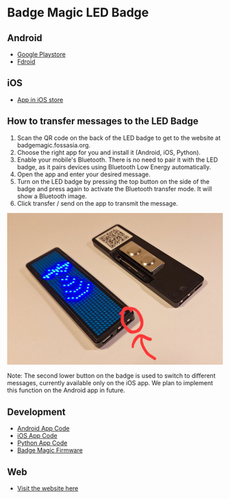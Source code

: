 # Badge Magic LED Badge

## Android

* [Google Playstore](https://play.google.com/store/apps/details?id=org.fossasia.badgemagic)
* [Fdroid](https://f-droid.org/en/packages/org.fossasia.badgemagic/)

## iOS

* [App in iOS store](https://apps.apple.com/us/app/led-badge/id1461761458)

## How to transfer messages to the LED Badge

1. Scan the QR code on the back of the LED badge to get to the website at badgemagic.fossasia.org. 
2. Choose the right app for you and install it (Android, iOS, Python).
3. Enable your mobile's Bluetooth. There is no need to pair it with the LED badge, as it pairs devices using Bluetooth Low Energy automatically.
4. Open the app and enter your desired message.
5. Turn on the LED badge by pressing the top button on the side of the badge and press again to activate the Bluetooth transfer mode. It will show a Bluetooth image.
6. Click transfer / send on the app to transmit the message.

![badgemagic](/img/badgemagic.jpg)

Note: The second lower button on the badge is used to switch to different messages, currently available only on the iOS app. We plan to implement this function on the Android app in future.

## Development

* [Android App Code](https://github.com/fossasia/badge-magic-android)
* [iOS App Code](https://github.com/fossasia/badge-magic-iOS)
* [Python App Code](https://github.com/fossasia/led-name-badge-ls32)
* [Badge Magic Firmware](https://github.com/fossasia/badgemagic-firmware)

## Web

* [Visit the website here](https://badgemagic.fossasia.org)
